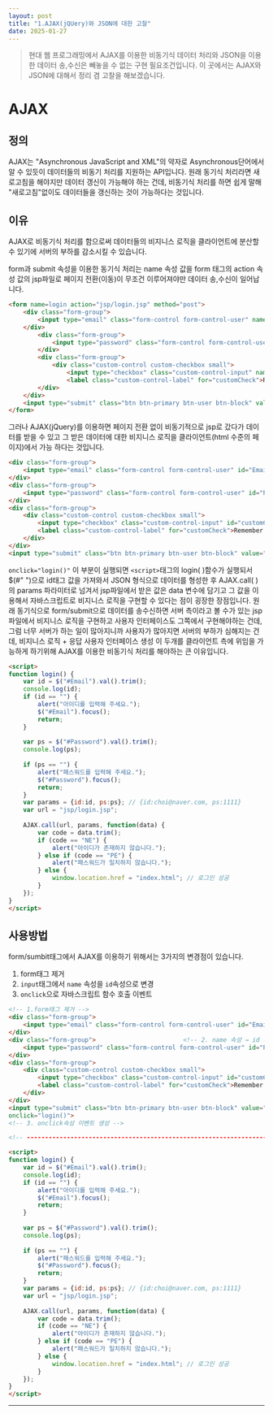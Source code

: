 ```yaml
---
layout: post
title: "1.AJAX(jQUery)와 JSON에 대한 고찰"
date: 2025-01-27
---
```


> 현대 웹 프로그래밍에서 AJAX를 이용한 비동기식 데이터 처리와 JSON을 이용한 데이터 송,수신은 빼놓을 수 없는 구현 필요조건입니다. 이 곳에서는 AJAX와 JSON에 대해서 정리 겸 고찰을 해보겠습니다.

# AJAX

## 정의

AJAX는 "Asynchronous JavaScript and XML"의 약자로 Asynchronous단어에서 알 수 있듯이 데이터들의 비동기 처리를 지원하는 API입니다. 원래 동기식 처리라면 새로고침을 해야지만 데이터 갱신이 가능해야 하는 건데, 비동기식 처리를 하면 쉽게 말해 "새로고침"없이도 데이터들을 갱신하는 것이 가능하다는 것입니다.

## 이유

AJAX로 비동기식 처리를 함으로써 데이터들의 비지니스 로직을 클라이언트에 분산할 수 있기에 서버의 부하를 감소시킬 수 있습니다.

form과 submit 속성을 이용한 동기식 처리는 name 속성 값을 form 태그의 action 속성 값의 jsp파일로 페이지 전환(이동)이 무조건 이루어져야만 데이터 송,수신이 일어납니다.

```html
<form name=login action="jsp/login.jsp" method="post">
	<div class="form-group">
		<input type="email" class="form-control form-control-user" name="Email" aria-describedby="emailHelp" placeholder="Enter Email Address...">
	</div>
		<div class="form-group">
			<input type="password" class="form-control form-control-user" name="Password" placeholder="Password">
		</div>
		<div class="form-group">
			<div class="custom-control custom-checkbox small">
				<input type="checkbox" class="custom-control-input" name="customCheck">
				<label class="custom-control-label" for="customCheck">Remember Me</label>
		</div>
	</div>
	<input type="submit" class="btn btn-primary btn-user btn-block" value="Login">
</form>
```

그러나 AJAX(jQuery)를 이용하면 페이지 전환 없이 비동기적으로 jsp로 갔다가 데이터를 받을 수 있고 그 받은 데이터에 대한 비지니스 로직을 클라이언트(html 수준의 페이지)에서 가능 하다는 것입니다. 

```html
<div class="form-group">
	<input type="email" class="form-control form-control-user" id="Email" aria-describedby="emailHelp" placeholder="Enter Email Address...">
</div>
<div class="form-group">
	<input type="password" class="form-control form-control-user" id="Password" placeholder="Password">
</div>
<div class="form-group">
	<div class="custom-control custom-checkbox small">
		<input type="checkbox" class="custom-control-input" id="customCheck">
		<label class="custom-control-label" for="customCheck">Remember Me</label>
	</div>
</div>
<input type="submit" class="btn btn-primary btn-user btn-block" value="Login" onclick="login()">
```

```onclick="login()"``` 이 부분이 실행되면 ```<script>```태그의 login( )함수가 실행되서 $(#" ")으로 id태그 값을 가져와서 JSON 형식으로 데이터를 형성한 후 AJAX.call( )의 params 파라미터로 넘겨서 jsp파일에서 받은 값은 data 변수에 담기고 그 값을 이용해서 자바스크립트로 비지니스 로직을 구현할 수 있다는 점이 굉장한 장점입니다. 원래 동기식으로 form/submit으로 데이터를 송수신하면 서버 측이라고 볼 수가 있는 jsp파일에서 비지니스 로직을 구현하고 사용자 인터페이스도 그쪽에서 구현해야하는 건데, 그럼 너무 서버가 하는 일이 많아지니까 사용자가 많아지면 서버의 부하가 심해지는 건데, 비지니스 로직 + 응답 사용자 인터페이스 생성 이 두개를 클라이언트 측에 위임을 가능하게 하기위해 AJAX를 이용한 비동기식 처리를 해야하는 큰 이유입니다.

```html
<script>
function login() {
	var id = $("#Email").val().trim();
	console.log(id);
	if (id == "") {
		alert("아이디를 입력해 주세요.");
		$("#Email").focus();
		return;
	}
	
	var ps = $("#Password").val().trim();
	console.log(ps);
	
	if (ps == "") {
		alert("패스워드를 입력해 주세요.");
		$("#Password").focus();
		return;
	}
	var params = {id:id, ps:ps}; // {id:choi@naver.com, ps:1111}
	var url = "jsp/login.jsp";
	
	AJAX.call(url, params, function(data) {
		var code = data.trim();
		if (code == "NE") {
			alert("아이디가 존재하지 않습니다.");
		} else if (code == "PE") {
			alert("패스워드가 일치하지 않습니다.");
		} else {
			window.location.href = "index.html"; // 로그인 성공
		}
	});
}
</script>
```

## 사용방법

form/sumbit태그에서 AJAX를 이용하기 위해서는 3가지의 변경점이 있습니다.
1. form태그 제거
2. ```input```태그에서 ```name``` 속성을 ```id```속성으로 변경
3. ```onclick```으로 자바스크립트 함수 호출 이벤트 


```html
<!-- 1.form태그 제거 -->
<div class="form-group">
	<input type="email" class="form-control form-control-user" id="Email" aria-describedby="emailHelp" placeholder="Enter Email Address...">
</div>
<div class="form-group">                        <!-- 2. name 속성 → id 속성 -->
	<input type="password" class="form-control form-control-user" id="Password" placeholder="Password">
</div>
<div class="form-group">
	<div class="custom-control custom-checkbox small">
		<input type="checkbox" class="custom-control-input" id="customCheck">
		<label class="custom-control-label" for="customCheck">Remember Me</label>
	</div>
</div>
<input type="submit" class="btn btn-primary btn-user btn-block" value="Login"
onclick="login()">
<!-- 3. onclick속성 이벤트 생성 -->

<!-- ---------------------------------------------------------------------- -->

<script>
function login() {
	var id = $("#Email").val().trim();
	console.log(id);
	if (id == "") {
		alert("아이디를 입력해 주세요.");
		$("#Email").focus();
		return;
	}
	
	var ps = $("#Password").val().trim();
	console.log(ps);
	
	if (ps == "") {
		alert("패스워드를 입력해 주세요.");
		$("#Password").focus();
		return;
	}
	var params = {id:id, ps:ps}; // {id:choi@naver.com, ps:1111}
	var url = "jsp/login.jsp";
	
	AJAX.call(url, params, function(data) {
		var code = data.trim();
		if (code == "NE") {
			alert("아이디가 존재하지 않습니다.");
		} else if (code == "PE") {
			alert("패스워드가 일치하지 않습니다.");
		} else {
			window.location.href = "index.html"; // 로그인 성공
		}
	});
}
</script>
```

---